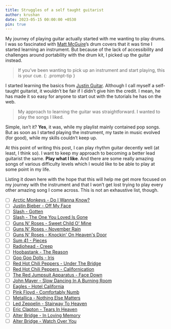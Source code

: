 ```yaml
---
title: Struggles of a self taught guitarist
author: krushan
date: 2023-05-15 00:00:00 +0530
pin: true
---
```



My journey of playing guitar actually started with me wanting to play drums. I was so fascinated with [Matt McGuire](https://www.youtube.com/@mattmcguiredrums)’s drum covers that it was time I started learning an instrument. But because of the lack of accessibility and challenges around portability with the drum kit, I picked up the guitar instead.

> If you’ve been wanting to pick up an instrument and start playing, this is your cue.
{: .prompt-tip }

I started learning the basics from [Justin Guitar](https://www.justinguitar.com/). Although I call myself a self-taught guitarist, it wouldn’t be fair if I didn’t give him the credit. I mean, he has made it so easy for anyone to start out with the tutorials he has on the web.

> My approach to learning the guitar was straightforward. I wanted to play the songs I liked.

Simple, isn’t it? **Yes**, it was, while my playlist mainly contained pop songs. But as soon as I started playing the instrument, my taste in music evolved (for good), while my skills couldn’t keep up.

At this point of writing this post, I can play rhythm guitar decently well (at least, I think so). I want to keep my approach to becoming a better lead guitarist the same. **Play what I like**. And there are some really amazing songs of various difficulty levels which I would like to be able to play at some point in my life.

Listing it down here with the hope that this will help me get more focused on my journey with the instrument and that I won’t get lost trying to play every other amazing song I come across. This is not an exhaustive list, though.

- [ ] [Arctic Monkeys - Do I Wanna Know?](https://www.youtube.com/watch?v=bpOSxM0rNPM)
- [ ] [Justin Bieber - Off My Face](https://www.youtube.com/watch?v=AeZxDcjXbzE)
- [ ] [Slash - Gotten](https://www.youtube.com/watch?v=76vtlREgALI)
- [ ] [Slash - The One You Loved Is Gone](https://www.youtube.com/watch?v=bCcADlfIPmQ)
- [ ] [Guns N' Roses - Sweet Child O' Mine](https://www.youtube.com/watch?v=1w7OgIMMRc4)
- [ ] [Guns N' Roses - November Rain](https://www.youtube.com/watch?v=8SbUC-UaAxE)
- [ ] [Guns N' Roses - Knockin' On Heaven's Door](https://www.youtube.com/watch?v=k04tX2fvh0o)
- [ ] [Sum 41 - Pieces](https://www.youtube.com/watch?v=By7ctqcWxyM)
- [ ] [Radiohead - Creep](https://www.youtube.com/watch?v=XFkzRNyygfk)
- [ ] [Hoobastank - The Reason](https://www.youtube.com/watch?v=fV4DiAyExN0)
- [ ] [Goo Goo Dolls - Iris](https://www.youtube.com/watch?v=NdYWuo9OFAw)
- [ ] [Red Hot Chili Peppers - Under The Bridge](https://www.youtube.com/watch?v=GLvohMXgcBo)
- [ ] [Red Hot Chili Peppers - Californication](https://www.youtube.com/watch?v=YlUKcNNmywk)
- [ ] [The Red Jumpsuit Apparatus - Face Down](https://www.youtube.com/watch?v=6Ux6SlOE9Qk)
- [ ] [John Mayer - Slow Dancing In A Burning Room](https://www.youtube.com/watch?v=p5XtkwlSIGI)
- [ ] [Eagles - Hotel California](https://www.youtube.com/watch?v=09839DpTctU)
- [ ] [Pink Floyd - Comfortably Numb](https://www.youtube.com/watch?v=x-xTttimcNk)
- [ ] [Metallica - Nothing Else Matters](https://www.youtube.com/watch?v=tAGnKpE4NCI)
- [ ] [Led Zeppelin - Stairway To Heaven](https://www.youtube.com/watch?v=QkF3oxziUI4)
- [ ] [Eric Clapton - Tears In Heaven](https://www.youtube.com/watch?v=JxPj3GAYYZ0)
- [ ] [Alter Bridge - In Loving Memory](https://www.youtube.com/watch?v=IwHcqe4ciz0)
- [ ] [Alter Bridge - Watch Over You](https://www.youtube.com/watch?v=-wAqoTdtYjg)
